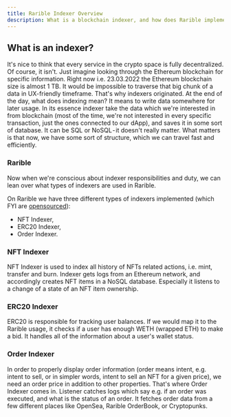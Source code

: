 ```yaml
---
title: Rarible Indexer Overview
description: What is a blockchain indexer, and how does Rarible implements it?
---
```


## What is an indexer?

It's nice to think that every service in the crypto space is fully decentralized. Of course, it isn't. Just imagine looking through the Ethereum blockchain for specific information. Right now i.e. 23.03.2022 the Ethereum blockchain size is almost 1 TB. It would be impossible to traverse that big chunk of a data in UX-friendly timeframe. That's why indexers originated. At the end of the day, what does indexing mean? It means to write data somewhere for later usage. In its essence indexer take the data which we're interested in from blockchain (most of the time, we're not interested in every specific transaction, just the ones connected to our dApp), and saves it in some sort of database. It can be SQL or NoSQL - it doesn't really matter. What matters is that now, we have some sort of structure, which we can travel fast and efficiently.

### Rarible

Now when we're conscious about indexer responsibilities and duty, we can lean over what types of indexers are used in Rarible.

On Rarible we have three different types of indexers implemented (which FYI are [opensourced](https://github.com/rarible/ethereum-indexer)):

- NFT Indexer,
- ERC20 Indexer,
- Order Indexer.

### NFT Indexer

NFT Indexer is used to index all history of NFTs related actions, i.e. mint, transfer and burn. Indexer gets logs from an Ethereum network, and accordingly creates NFT items in a NoSQL database. Especially it listens to a change of a state of an NFT item ownership.

### ERC20 Indexer

ERC20 is responsible for tracking user balances. If we would map it to the Rarible usage, it checks if a user has enough WETH (wrapped ETH) to make a bid. It handles all of the information about a user's wallet status.

### Order Indexer

In order to properly display order information (order means intent, e.g. intent to sell, or in simpler words, intent to sell an NFT for a given price), we need an order price in addition to other properties. That's where Order Indexer comes in. Listener catches logs which say e.g. if an order was executed, and what is the status of an order. It fetches order data from a few different places like OpenSea, Rarible OrderBook, or Cryptopunks.
